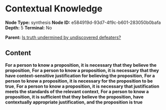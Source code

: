 # Contextual Knowledge

**Node Type:** synthesis
**Node ID:** e584919d-93d7-4f9c-b601-283050b0bafa
**Depth:** 5
**Terminal:** No

**Parent:** [Is truth undermined by undiscovered defeaters?](is-truth-undermined-by-undiscovered-defeaters-antithesis-0b005bc2-92bf-45a0-bf33-2f43be0c07b0.md)

## Content

**For a person to know a proposition, it is necessary that they believe the proposition**, **For a person to know a proposition, it is necessary that they have context-sensitive justification for believing the proposition**, **For a person to know a proposition, it is necessary for the proposition to be true**, **For a person to know a proposition, it is necessary that justification meets the standards of the relevant context**, **For a person to know a proposition, it is sufficient that they believe the proposition, have contextually appropriate justification, and the proposition is true**
